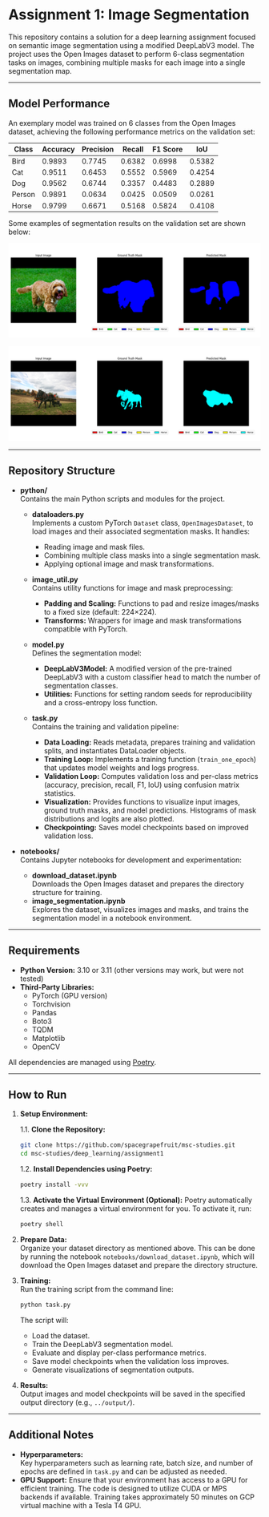 # Assignment 1: Image Segmentation

This repository contains a solution for a deep learning assignment focused on semantic image segmentation using a modified DeepLabV3 model. The project uses the Open Images dataset to perform 6-class segmentation tasks on images, combining multiple masks for each image into a single segmentation map.

---

## Model Performance

An exemplary model was trained on 6 classes from the Open Images dataset, achieving the following performance metrics on the validation set:

| Class | Accuracy | Precision | Recall | F1 Score | IoU |
|-------|----------|-----------|--------|----------|-----|
| Bird  | 0.9893   | 0.7745    | 0.6382 | 0.6998   | 0.5382 |
| Cat   | 0.9511   | 0.6453    | 0.5552 | 0.5969   | 0.4254 |
| Dog   | 0.9562   | 0.6744    | 0.3357 | 0.4483   | 0.2889 |
| Person| 0.9891   | 0.0634    | 0.0425 | 0.0509   | 0.0261 |
| Horse | 0.9799   | 0.6671    | 0.5168 | 0.5824   | 0.4108 |

Some examples of segmentation results on the validation set are shown below:

![Example #1](output/example_1.png)

![Example #6](output/example_6.png)

---

## Repository Structure

- **python/**  
  Contains the main Python scripts and modules for the project.

  - **dataloaders.py**  
    Implements a custom PyTorch `Dataset` class, `OpenImagesDataset`, to load images and their associated segmentation masks. It handles:
    - Reading image and mask files.
    - Combining multiple class masks into a single segmentation mask.
    - Applying optional image and mask transformations.

  - **image_util.py**  
    Contains utility functions for image and mask preprocessing:
    - **Padding and Scaling:** Functions to pad and resize images/masks to a fixed size (default: 224×224).
    - **Transforms:** Wrappers for image and mask transformations compatible with PyTorch.

  - **model.py**  
    Defines the segmentation model:
    - **DeepLabV3Model:** A modified version of the pre-trained DeepLabV3 with a custom classifier head to match the number of segmentation classes.
    - **Utilities:** Functions for setting random seeds for reproducibility and a cross-entropy loss function.

  - **task.py**  
    Contains the training and validation pipeline:
    - **Data Loading:** Reads metadata, prepares training and validation splits, and instantiates DataLoader objects.
    - **Training Loop:** Implements a training function (`train_one_epoch`) that updates model weights and logs progress.
    - **Validation Loop:** Computes validation loss and per-class metrics (accuracy, precision, recall, F1, IoU) using confusion matrix statistics.
    - **Visualization:** Provides functions to visualize input images, ground truth masks, and model predictions. Histograms of mask distributions and logits are also plotted.
    - **Checkpointing:** Saves model checkpoints based on improved validation loss.

- **notebooks/**  
Contains Jupyter notebooks for development and experimentation:

    - **download_dataset.ipynb**  
    Downloads the Open Images dataset and prepares the directory structure for training.
    - **image_segmentation.ipynb**  
    Explores the dataset, visualizes images and masks, and trains the segmentation model in a notebook environment.

---

## Requirements

- **Python Version:** 3.10 or 3.11 (other versions may work, but were not tested)
- **Third-Party Libraries:**
  - PyTorch (GPU version)
  - Torchvision
  - Pandas
  - Boto3
  - TQDM
  - Matplotlib
  - OpenCV

All dependencies are managed using [Poetry](https://python-poetry.org/).

---

## How to Run

1. **Setup Environment:**  

    1.1. **Clone the Repository:**
    ```bash
    git clone https://github.com/spacegrapefruit/msc-studies.git
    cd msc-studies/deep_learning/assignment1
    ```

    1.2. **Install Dependencies using Poetry:**
    ```bash
    poetry install -vvv
    ```

    1.3. **Activate the Virtual Environment (Optional):**
    Poetry automatically creates and manages a virtual environment for you. To activate it, run:
    ```bash
    poetry shell
    ```

2. **Prepare Data:**  
   Organize your dataset directory as mentioned above. This can be done by running the notebook `notebooks/download_dataset.ipynb`, which will download the Open Images dataset and prepare the directory structure.

3. **Training:**  
   Run the training script from the command line:
   ```bash
   python task.py
   ```
   The script will:
   - Load the dataset.
   - Train the DeepLabV3 segmentation model.
   - Evaluate and display per-class performance metrics.
   - Save model checkpoints when the validation loss improves.
   - Generate visualizations of segmentation outputs.

4. **Results:**  
   Output images and model checkpoints will be saved in the specified output directory (e.g., `../output/`).

---

## Additional Notes

- **Hyperparameters:**  
  Key hyperparameters such as learning rate, batch size, and number of epochs are defined in `task.py` and can be adjusted as needed.
- **GPU Support:**
  Ensure that your environment has access to a GPU for efficient training. The code is designed to utilize CUDA or MPS backends if available. Training takes approximately 50 minutes on GCP virtual machine with a Tesla T4 GPU.

